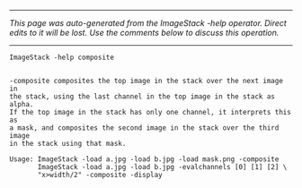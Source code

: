 
---

_This page was auto-generated from the ImageStack -help operator. Direct edits to it will be lost. Use the comments below to discuss this operation._

---

```
ImageStack -help composite


-composite composites the top image in the stack over the next image in
the stack, using the last channel in the top image in the stack as alpha.
If the top image in the stack has only one channel, it interprets this as
a mask, and composites the second image in the stack over the third image
in the stack using that mask.

Usage: ImageStack -load a.jpg -load b.jpg -load mask.png -composite
       ImageStack -load a.jpg -load b.jpg -evalchannels [0] [1] [2] \
       "x>width/2" -composite -display

```